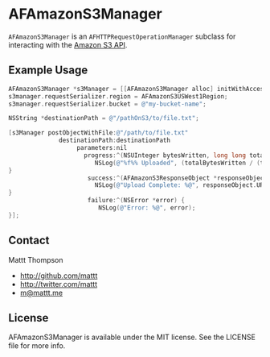 # AFAmazonS3Manager

`AFAmazonS3Manager` is an `AFHTTPRequestOperationManager` subclass for interacting with the [Amazon S3 API](http://aws.amazon.com/s3/).

## Example Usage

```objective-c
AFAmazonS3Manager *s3Manager = [[AFAmazonS3Manager alloc] initWithAccessKeyID:@"..." secret:@"..."];
s3manager.requestSerializer.region = AFAmazonS3USWest1Region;
s3manager.requestSerializer.bucket = @"my-bucket-name";

NSString *destinationPath = @"/pathOnS3/to/file.txt";

[s3Manager postObjectWithFile:@"/path/to/file.txt"
              destinationPath:destinationPath
                   parameters:nil
                     progress:^(NSUInteger bytesWritten, long long totalBytesWritten, long long totalBytesExpectedToWrite) {
                        NSLog(@"%f%% Uploaded", (totalBytesWritten / (totalBytesExpectedToWrite * 1.0f) * 100));
}
                      success:^(AFAmazonS3ResponseObject *responseObject) {
                        NSLog(@"Upload Complete: %@", responseObject.URL);
}
                      failure:^(NSError *error) {
                         NSLog(@"Error: %@", error);
}];
```

## Contact

Mattt Thompson

- http://github.com/mattt
- http://twitter.com/mattt
- m@mattt.me

## License

AFAmazonS3Manager is available under the MIT license. See the LICENSE file for more info.
